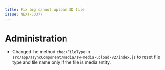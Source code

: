 ```yaml
---
title: Fix bug cannot upload 3D file
issue: NEXT-33377
---
```

# Administration
* Changed the method `checkFileType` in `src/app/asyncComponent/media/sw-media-upload-v2/index.js` to reset file type and file name only if the file is media entity.
